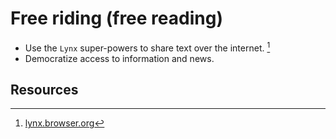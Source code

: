 # Free riding (free reading)

- Use the `Lynx` super-powers to share text over the internet. [^1]
- Democratize access to information and news.

## Resources
[^1]: [lynx.browser.org](lynx.browser.org) 
